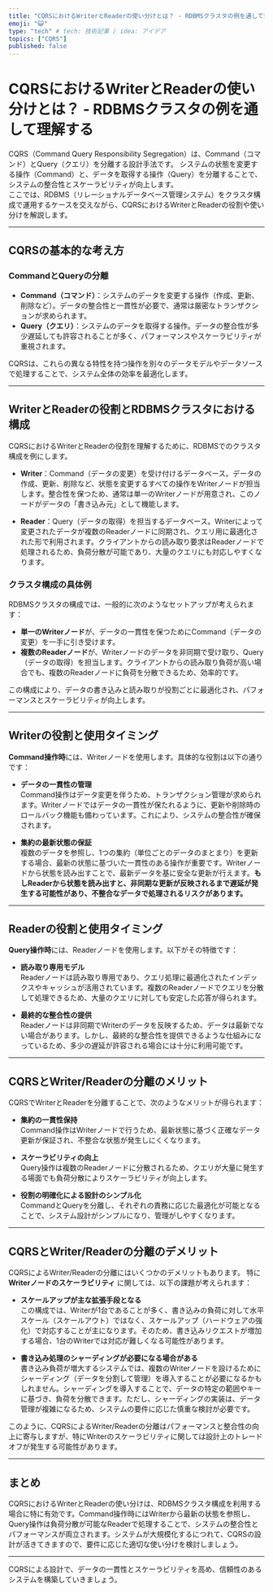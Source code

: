 ```yaml
---
title: "CQRSにおけるWriterとReaderの使い分けとは？ - RDBMSクラスタの例を通して理解する"
emoji: "😺"
type: "tech" # tech: 技術記事 / idea: アイデア
topics: ["CQRS"]
published: false
---
```


# CQRSにおけるWriterとReaderの使い分けとは？ - RDBMSクラスタの例を通して理解する

CQRS（Command Query Responsibility Segregation）は、Command（コマンド）とQuery（クエリ）を分離する設計手法です。
システムの状態を変更する操作（Command）と、データを取得する操作（Query）を分離することで、システムの整合性とスケーラビリティが向上します。  
ここでは、RDBMS（リレーショナルデータベース管理システム）をクラスタ構成で運用するケースを交えながら、CQRSにおけるWriterとReaderの役割や使い分けを解説します。

---

## CQRSの基本的な考え方

### CommandとQueryの分離
- **Command（コマンド）**：システムのデータを変更する操作（作成、更新、削除など）。データの整合性と一貫性が必要で、通常は厳密なトランザクションが求められます。
- **Query（クエリ）**：システムのデータを取得する操作。データの整合性が多少遅延しても許容されることが多く、パフォーマンスやスケーラビリティが重視されます。

CQRSは、これらの異なる特性を持つ操作を別々のデータモデルやデータソースで処理することで、システム全体の効率を最適化します。

---

## WriterとReaderの役割とRDBMSクラスタにおける構成

CQRSにおけるWriterとReaderの役割を理解するために、RDBMSでのクラスタ構成を例にします。

- **Writer**：Command（データの変更）を受け付けるデータベース。データの作成、更新、削除など、状態を変更するすべての操作をWriterノードが担当します。整合性を保つため、通常は単一のWriterノードが用意され、このノードがデータの「書き込み元」として機能します。
  
- **Reader**：Query（データの取得）を担当するデータベース。Writerによって変更されたデータが複数のReaderノードに同期され、クエリ用に最適化された形で利用されます。クライアントからの読み取り要求はReaderノードで処理されるため、負荷分散が可能であり、大量のクエリにも対応しやすくなります。

### クラスタ構成の具体例
RDBMSクラスタの構成では、一般的に次のようなセットアップが考えられます：

- **単一のWriterノード**が、データの一貫性を保つためにCommand（データの変更）を一手に引き受けます。
- **複数のReaderノード**が、Writerノードのデータを非同期で受け取り、Query（データの取得）を担当します。クライアントからの読み取り負荷が高い場合でも、複数のReaderノードに負荷を分散できるため、効率的です。

この構成により、データの書き込みと読み取りが役割ごとに最適化され、パフォーマンスとスケーラビリティが向上します。

---

## Writerの役割と使用タイミング

**Command操作時**には、Writerノードを使用します。具体的な役割は以下の通りです：

- **データの一貫性の管理**  
  Command操作はデータ変更を伴うため、トランザクション管理が求められます。Writerノードではデータの一貫性が保たれるように、更新や削除時のロールバック機能も備わっています。これにより、システムの整合性が確保されます。

- **集約の最新状態の保証**  
  複数のデータを参照し、1つの集約（単位ごとのデータのまとまり）を更新する場合、最新の状態に基づいた一貫性のある操作が重要です。Writerノードから状態を読み出すことで、最新データを基に安全な更新が行えます。**もしReaderから状態を読み出すと、非同期な更新が反映されるまで遅延が発生する可能性があり、不整合なデータで処理されるリスクがあります。**

---

## Readerの役割と使用タイミング

**Query操作時**には、Readerノードを使用します。以下がその特徴です：

- **読み取り専用モデル**  
  Readerノードは読み取り専用であり、クエリ処理に最適化されたインデックスやキャッシュが活用されています。複数のReaderノードでクエリを分散して処理できるため、大量のクエリに対しても安定した応答が得られます。

- **最終的な整合性の提供**  
  Readerノードは非同期でWriterのデータを反映するため、データは最新でない場合があります。しかし、最終的な整合性を提供できるような仕組みになっているため、多少の遅延が許容される場合には十分に利用可能です。

---

## CQRSとWriter/Readerの分離のメリット

CQRSでWriterとReaderを分離することで、次のようなメリットが得られます：

- **集約の一貫性保持**  
  Command操作はWriterノードで行うため、最新状態に基づく正確なデータ更新が保証され、不整合な状態が発生しにくくなります。

- **スケーラビリティの向上**  
  Query操作は複数のReaderノードに分散されるため、クエリが大量に発生する場面でも負荷分散によりスケーラビリティが向上します。

- **役割の明確化による設計のシンプル化**  
  CommandとQueryを分離し、それぞれの責務に応じた最適化が可能となることで、システム設計がシンプルになり、管理がしやすくなります。

---

## CQRSとWriter/Readerの分離のデメリット

CQRSによるWriter/Readerの分離にはいくつかのデメリットもあります。
特に **Writerノードのスケーラビリティ** に関しては、以下の課題が考えられます：

- **スケールアップが主な拡張手段となる**  
  この構成では、Writerが1台であることが多く、書き込みの負荷に対して水平スケール（スケールアウト）ではなく、スケールアップ（ハードウェアの強化）で対応することが主になります。そのため、書き込みリクエストが増加する場合、1台のWriterでは対応が難しくなる可能性があります。

- **書き込み処理のシャーディングが必要になる場合がある**  
  書き込み負荷が増大するシステムでは、複数のWriterノードを設けるためにシャーディング（データを分割して管理）を導入することが必要になるかもしれません。シャーディングを導入することで、データの特定の範囲やキーに基づき、負荷を分散できます。ただし、シャーディングの実装は、データ管理が複雑になるため、システムの要件に応じた慎重な検討が必要です。

このように、CQRSによるWriter/Readerの分離はパフォーマンスと整合性の向上に寄与しますが、特にWriterのスケーラビリティに関しては設計上のトレードオフが発生する可能性があります。

---

## まとめ

CQRSにおけるWriterとReaderの使い分けは、RDBMSクラスタ構成を利用する場合に特に有効です。Command操作時にはWriterから最新の状態を参照し、Query操作は負荷分散が可能なReaderで処理することで、システムの整合性とパフォーマンスが両立されます。システムが大規模化するにつれて、CQRSの設計が活きてきますので、要件に応じた適切な使い分けを検討しましょう。

---  
CQRSによる設計で、データの一貫性とスケーラビリティを高め、信頼性のあるシステムを構築していきましょう。
